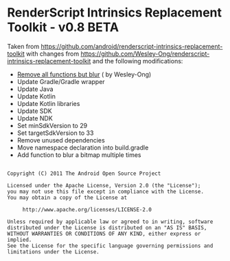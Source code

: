 # RenderScript Intrinsics Replacement Toolkit - v0.8 BETA

Taken from https://github.com/android/renderscript-intrinsics-replacement-toolkit
with changes from https://github.com/Wesley-Ong/renderscript-intrinsics-replacement-toolkit
and the following modifications:

* [Remove all functions but blur](https://github.com/Wesley-Ong/renderscript-intrinsics-replacement-toolkit/commit/254feae0d250cbc6768f18933f8db3e91cb249dc) (
  by Wesley-Ong)
* Update Gradle/Gradle wrapper
* Update Java
* Update Kotlin
* Update Kotlin libraries
* Update SDK
* Update NDK
* Set minSdkVersion to 29
* Set targetSdkVersion to 33
* Remove unused dependencies
* Move namespace declaration into build.gradle
* Add function to blur a bitmap multiple times

```

Copyright (C) 2011 The Android Open Source Project

Licensed under the Apache License, Version 2.0 (the "License");
you may not use this file except in compliance with the License.
You may obtain a copy of the License at

     http://www.apache.org/licenses/LICENSE-2.0

Unless required by applicable law or agreed to in writing, software
distributed under the License is distributed on an "AS IS" BASIS,
WITHOUT WARRANTIES OR CONDITIONS OF ANY KIND, either express or implied.
See the License for the specific language governing permissions and
limitations under the License.

```